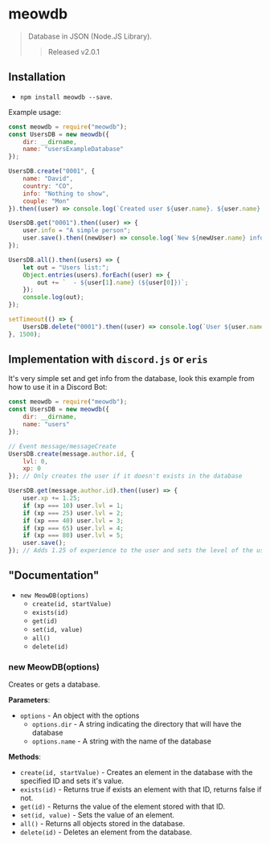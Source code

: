 # meowdb
> Database in JSON (Node.JS Library).
>> Released v2.0.1


## Installation
- `npm install meowdb --save`.


Example usage:
```js
const meowdb = require("meowdb");
const UsersDB = new meowdb({
    dir: __dirname,
    name: "usersExampleDatabase"
});

UsersDB.create("0001", {
    name: "David",
    country: "CO",
    info: "Nothing to show",
    couple: "Mon"
}).then((user) => console.log(`Created user ${user.name}. ${user.name} lives in ${user.country}. ${user.name} loves ${user.couple} 💕`));

UsersDB.get("0001").then((user) => {
    user.info = "A simple person";
    user.save().then((newUser) => console.log(`New ${newUser.name} info:`, newUser.info));
});

UsersDB.all().then((users) => {
    let out = "Users list:";
    Object.entries(users).forEach((user) => {
        out += `  - ${user[1].name} (${user[0]})`;
    });
    console.log(out);
});

setTimeout(() => {
    UsersDB.delete("0001").then((user) => console.log(`User ${user.name} deleted from the database`));
}, 1500);
```


## Implementation with `discord.js` or `eris`
It's very simple set and get info from the database, look this example from how to use it in a Discord Bot:
```js
const meowdb = require("meowdb");
const UsersDB = new meowdb({
    dir: __dirname,
    name: "users"
});

// Event message/messageCreate
UsersDB.create(message.author.id, {
    lvl: 0,
    xp: 0
}); // Only creates the user if it doesn't exists in the database

UsersDB.get(message.author.id).then((user) => {
    user.xp += 1.25;
    if (xp === 10) user.lvl = 1;
    if (xp === 25) user.lvl = 2;
    if (xp === 40) user.lvl = 3;
    if (xp === 65) user.lvl = 4;
    if (xp === 80) user.lvl = 5;
    user.save();
}); // Adds 1.25 of experience to the user and sets the level of the user
```


## "Documentation"
- `new MeowDB(options)`
    * `create(id, startValue)`
    * `exists(id)`
    * `get(id)`
    * `set(id, value)`
    * `all()`
    * `delete(id)`



### new MeowDB(options)
Creates or gets a database.

**Parameters**:
* `options` - An object with the options
    * `options.dir` - A string indicating the   directory that will have the database
    * `options.name` - A string with the name of the database


**Methods**:
* `create(id, startValue)` - Creates an element in the database with the specified ID and sets it's value.
* `exists(id)` - Returns true if exists an element with that ID, returns false if not.
* `get(id)` - Returns the value of the element stored with that ID.
* `set(id, value)` - Sets the value of an element.
* `all()` - Returns all objects stored in the database.
* `delete(id)` - Deletes an element from the database.